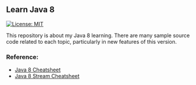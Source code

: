 ## Learn Java 8
[![License: MIT](https://img.shields.io/badge/License-MIT-blue.svg)](/LICENSE)

This repository is about my Java 8 learning. There are many sample source code related to each topic, 
particularly in new features of this version.

### Reference:
- [Java 8 Cheatsheet](https://github.com/BafS/Java8-CheatSheet)
- [Java 8 Stream Cheatsheet](https://zeroturnaround.com/rebellabs/java-8-streams-cheat-sheet/)
